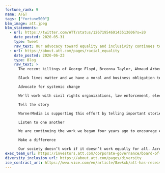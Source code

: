```yaml
---
fortune_rank: 9
name: AT&T
tags: ["fortune500"]
blm_image: att.jpeg
blm_statements:
  - url: https://twitter.com/ATT/status/1267195460143513606?s=20
    date_posted: 2020-05-31
    type: Tweet
    raw_text: Our advocacy toward equality and inclusivity continues today and will for the future. The events of the past few days underscore the violence and racism faced by black people in America today.  At AT&T we stand for equality and embrace freedom.
  - url: https://about.att.com/pages/racial_equality
    date_posted: 2020-06-23
    type: Blog
    raw_text: >
      The recent killings of George Floyd, Breonna Taylor, Ahmaud Arbery and countless others highlight the continued injustices experienced by Black Americans. Their deaths underscore the history of violence and racism Black people still face.

      Black lives matter and we have a moral and business obligation to engage on this fundamental issue of equality and fairness. Our CEO John Stankey has committed that we will put AT&T resources and leadership towards initiatives that we believe can move the needle on the issue of law enforcement reform and we will do so for as long as it takes. Our Chairman and former CEO Randall Stephenson authored an open letter calling for elected officials at local, state and federal levels to work with us toward achieving equitable policing and redefining the relationship between law enforcement and those they serve—Black Americans, in particular. Participating in this struggle is a moral and business imperative—not just for AT&T, but for all companies, and for all communities and citizens. We will drive change through the following actions:

      Advocate for systemic change

      We'll work with civil rights organizations, law enforcement, elected officials and other businesses on the local, state and federal levels to push for change to address injustices in law enforcement. Our Chairman and former CEO Randall Stephenson agreed to lead a new Business Roundtable (BRT) committee of top CEOs to push for public policy changes to deliver equal justice outcomes for all. You can watch Randall discuss the need for change on CNBC. We know there is much more that must be addressed when it comes to racial inequities across every facet of society – education, health care, economic opportunities and jobs – across our communities.

      Tell the story

      WarnerMedia is supporting this effort by telling important stories about racism and the lack of racial equality.

      Listen to one another

      We are continuing the work we began four years ago to encourage employees at every level to engage in open, authentic dialogue around racial inequality through leadership town halls, team meetings and programs like Dialogues of Understanding and DINE.

      Make a difference

      Our society doesn’t work if it doesn’t work equally for all. Across the country, we’re working with many civil rights organizations. Additionally, we are continuing to work diligently in our communities to address education, workforce and other needs of underserved communities, including the Black community. We will continue to learn from our employees, the community and other businesses, and we’re commitment to keep listening and working to ensure we live true to our value to stand for equality
exec_team_url: https://investors.att.com/corporate-governance/board-of-directors
diversity_inclusion_url: https://about.att.com/pages/diversity
ice_contract_url: https://www.vice.com/en/article/8xwkxb/att-has-received-dollar14-million-from-ice-this-year
---
```

